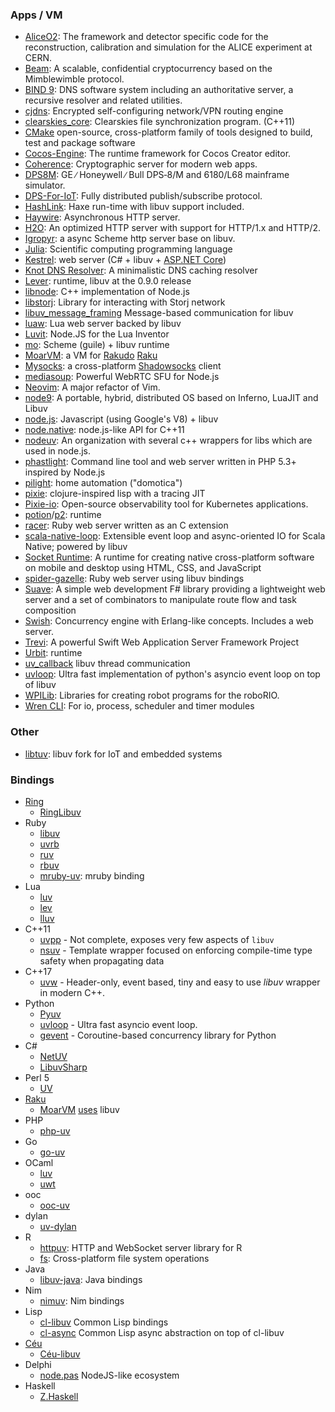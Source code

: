 ### Apps / VM
* [AliceO2](https://github.com/AliceO2Group/AliceO2): The framework and detector specific code for the reconstruction, calibration and simulation for the ALICE experiment at CERN.
* [Beam](https://github.com/BeamMW/beam): A scalable, confidential cryptocurrency based on the Mimblewimble protocol.
* [BIND 9](https://bind.isc.org/): DNS software system including an authoritative server, a recursive resolver and related utilities.
* [cjdns](https://github.com/cjdelisle/cjdns): Encrypted self-configuring network/VPN routing engine
* [clearskies_core](https://github.com/larroy/clearskies_core): Clearskies file synchronization program. (C++11)
* [CMake](https://cmake.org) open-source, cross-platform family of tools designed to build, test and package software
* [Cocos-Engine](https://github.com/cocos/cocos-engine): The runtime framework for Cocos Creator editor.
* [Coherence](https://github.com/liesware/coherence/): Cryptographic server for modern web apps.
* [DPS8M](https://dps8m.gitlab.io): GE ∕ Honeywell ∕ Bull DPS‑8/M and 6180/L68 mainframe simulator.
* [DPS-For-IoT](https://github.com/intel/dps-for-iot/wiki): Fully distributed publish/subscribe protocol.
* [HashLink](https://github.com/HaxeFoundation/hashlink): Haxe run-time with libuv support included.
* [Haywire](https://github.com/kellabyte/Haywire): Asynchronous HTTP server.
* [H2O](https://github.com/h2o/h2o): An optimized HTTP server with support for HTTP/1.x and HTTP/2.
* [Igropyr](https://github.com/guenchi/Igropyr): a async Scheme http server base on libuv.
* [Julia](http://julialang.org/): Scientific computing programming language
* [Kestrel](https://github.com/dotnet/aspnetcore/tree/main/src/Servers/Kestrel): web server (C# + libuv + [ASP.NET Core](http://github.com/aspnet))
* [Knot DNS Resolver](https://www.knot-resolver.cz/): A minimalistic DNS caching resolver
* [Lever](http://leverlanguage.com): runtime, libuv at the 0.9.0 release
* [libnode](https://github.com/plenluno/libnode): C++ implementation of Node.js
* [libstorj](https://github.com/Storj/libstorj): Library for interacting with Storj network
* [libuv_message_framing](https://github.com/litesync/libuv_message_framing) Message-based communication for libuv
* [luaw](https://github.com/raksoras/luaw): Lua web server backed by libuv
* [Luvit](http://luvit.io): Node.JS for the Lua Inventor
* [mo](https://github.com/wehu/mo): Scheme (guile) + libuv runtime
* [MoarVM](https://github.com/MoarVM/MoarVM): a VM for [Rakudo](http://rakudo.org/) [Raku](http://raku.org)
* [Mysocks](https://github.com/zhou0/mysocks): a cross-platform [Shadowsocks](https://shadowsocks.org) client
* [mediasoup](http://mediasoup.org): Powerful WebRTC SFU for Node.js
* [Neovim](https://neovim.io/): A major refactor of Vim.
* [node9](https://github.com/jvburnes/node9): A portable, hybrid, distributed OS based on Inferno, LuaJIT and Libuv
* [node.js](http://www.nodejs.org/): Javascript (using Google's V8) + libuv
* [node.native](https://github.com/d5/node.native): node.js-like API for C++11
* [nodeuv](https://github.com/nodeuv): An organization with several c++ wrappers for libs which are used in node.js.
* [phastlight](https://github.com/phastlight/phastlight): Command line tool and web server written in PHP 5.3+ inspired by Node.js
* [pilight](https://www.pilight.org/): home automation ("domotica")
* [pixie](https://github.com/pixie-lang/pixie): clojure-inspired lisp with a tracing JIT
* [Pixie-io](https://github.com/pixie-io/pixie): Open-source observability tool for Kubernetes applications.
* [potion](https://github.com/perl11/potion)/[p2](https://github.com/perl11/p2): runtime
* [racer](https://libraries.io/rubygems/racer): Ruby web server written as an C extension
* [scala-native-loop](https://github.com/scala-native/scala-native-loop): Extensible event loop and async-oriented IO for Scala Native; powered by libuv
* [Socket Runtime](https://sockets.sh): A runtime for creating native cross-platform software on mobile and desktop using HTML, CSS, and JavaScript
* [spider-gazelle](https://github.com/cotag/spider-gazelle): Ruby web server using libuv bindings
* [Suave](http://suave.io/): A simple web development F# library providing a lightweight web server and a set of combinators to manipulate route flow and task composition
* [Swish](https://github.com/becls/swish/): Concurrency engine with Erlang-like concepts. Includes a web server.
* [Trevi](https://github.com/Yoseob/Trevi): A powerful Swift Web Application Server Framework Project
* [Urbit](http://urbit.org): runtime
* [uv_callback](https://github.com/litesync/uv_callback) libuv thread communication
* [uvloop](https://github.com/MagicStack/uvloop): Ultra fast implementation of python's asyncio event loop on top of libuv
* [WPILib](https://github.com/wpilibsuite/allwpilib): Libraries for creating robot programs for the roboRIO.
* [Wren CLI](https://github.com/wren-lang/wren-cli): For io, process, scheduler and timer modules

### Other
* [libtuv](https://github.com/Samsung/libtuv): libuv fork for IoT and embedded systems

### Bindings
* [Ring](http://ring-lang.net)
   * [RingLibuv](http://ring-lang.sourceforge.net/doc1.7/libuv.html)
* Ruby
   * [libuv](https://github.com/cotag/libuv)
   * [uvrb](https://github.com/avalanche123/uvrb)
   * [ruv](https://github.com/aq1018/ruv)
   * [rbuv](https://github.com/rbuv/rbuv)
   * [mruby-uv](https://github.com/mattn/mruby-uv): mruby binding
* Lua
   * [luv](https://github.com/creationix/luv)
   * [lev](https://github.com/connectFree/lev)
   * [lluv](https://github.com/moteus/lua-lluv)
* C++11
   * [uvpp](https://github.com/larroy/uvpp) - Not complete, exposes very few aspects of `libuv`
   * [nsuv](https://github.com/nodesource/nsuv) - Template wrapper focused on enforcing compile-time type safety when propagating data
* C++17
   * [uvw](https://github.com/skypjack/uvw) - Header-only, event based, tiny and easy to use *libuv* wrapper in modern C++.
* Python
   * [Pyuv](https://github.com/saghul/pyuv)
   * [uvloop](https://github.com/MagicStack/uvloop) - Ultra fast asyncio event loop.
   * [gevent](http://www.gevent.org) - Coroutine-based concurrency library for Python
* C#
   * [NetUV](http://github.com/StormHub/NetUV)
   * [LibuvSharp](http://github.com/txdv/LibuvSharp)
* Perl 5
   * [UV](https://metacpan.org/pod/UV)
* [Raku](https://raku.org/)
   * [MoarVM](https://github.com/MoarVM/MoarVM) [uses](http://6guts.wordpress.com/2013/05/31/moarvm-a-virtual-machine-for-nqp-and-rakudo/) libuv
* PHP
   * [php-uv](https://github.com/bwoebi/php-uv)
* Go
   * [go-uv](https://github.com/mattn/go-uv)
* OCaml
   * [luv](https://github.com/aantron/luv)
   * [uwt](https://github.com/fdopen/uwt)
* ooc
   * [ooc-uv](https://github.com/nddrylliog/ooc-uv)
* dylan
   * [uv-dylan](https://github.com/waywardmonkeys/uv-dylan)
* R
   * [httpuv](https://github.com/rstudio/httpuv): HTTP and WebSocket server library for R
   * [fs](https://fs.r-lib.org/): Cross-platform file system operations
* Java
   * [libuv-java](https://java.net/projects/avatar-js/sources/libuv-java/show): Java bindings
* Nim
   * [nimuv](https://github.com/2vg/nimuv): Nim bindings
* Lisp
   * [cl-libuv](https://github.com/orthecreedence/cl-libuv) Common Lisp bindings
   * [cl-async](https://github.com/orthecreedence/cl-async) Common Lisp async abstraction on top of cl-libuv
* [Céu](http://www.ceu-lang.org)
   * [Céu-libuv](https://github.com/fsantanna/ceu-libuv)
* Delphi
   * [node.pas](https://github.com/vovach777/node.pas) NodeJS-like ecosystem
* Haskell
   * [Z.Haskell](https://z.haskell.world)
